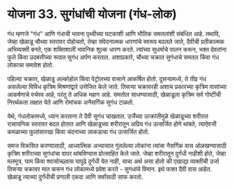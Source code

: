 # योजना 33. सुगंधांची योजना (गंध-लोक)

गंध म्हणजे "गंध" आणि गंधाची भावना पृथ्वीच्या घटकाशी आणि भौतिक समतलांशी संबंधित आहे. तथापि, जेव्हा खेळाडू चौथ्या स्तरावर पोहोचतो, तेव्हा संवेदनात्मक धारणांचे स्वरूप बदलले जाते, दैवीची प्रतीकात्मक अभिव्यक्ती बनते, एक शक्तिशाली भावनिक शुल्क धारण करते. त्यांच्या सुधर्माचे पालन करून, भक्त देवतांना फुले किंवा उदबत्तीच्या रूपात सुगंध अर्पण करतात. अशाप्रकारे, चौथ्या चक्रात सुगंधाचे समतल किंवा गंध लोकाचा समावेश होतो.

पहिल्या चक्रात, खेळाडू अल्कोहोल किंवा पेट्रोलच्या वासाने आकर्षित होतो. दुसऱ्यामध्ये, ते तीव्र गंध असलेल्या विविध कृत्रिम मिश्रणांद्वारे उत्तेजित केले जाते. तिसर्‍या चक्रावरही अशाच प्रकारच्या कृत्रिम वासांच्या आकर्षणाचे वर्चस्व आहे, परंतु ते अधिक महाग आहे. समतोल साधण्यासाठी, खेळाडूला कृत्रिम सर्व गोष्टींची निरर्थकता लक्षात येते आणि रोमांचक अनैसर्गिक सुगंध टाळतो.

येथे, गंधलोकामध्ये, ध्यान करताना ते दैवी सुगंध चाखतात. उर्जेच्या उत्क्रांतीमुळे खेळाडूच्या शरीरात रासायनिक स्तरावर बदल होतात आणि खेळाडूच्या शरीरातून अप्रिय गंध उत्सर्जित होणे थांबते, त्याऐवजी कमळाच्या फुलांसारखा किंवा चंदनाच्या लाकडाचा गंध उत्सर्जित होतो.

समज विकसित करण्यासाठी, आध्यात्मिक अभ्यासात गुंतलेल्या लोकांना त्यांचा नैसर्गिक वास ओळखण्यासाठी कृत्रिम शरीराच्या सुगंधांचा वापर थांबविण्यास प्रोत्साहित केले जाते. जेव्हा शरीरातून दुर्गंधी नाहीशी होते, जेव्हा मलमूत्र, घाम किंवा श्वासोच्छ्वास यापुढे दुर्गंधी येत नाही, याचा अर्थ असा होतो की एखाद्या व्यक्तीची उर्जा तिसऱ्या चक्रावर मात करून गंध लोकामध्ये प्रवेश करते - सुगंधांचे विमान. इथे फक्त दैवी वास आहेत. खेळाडू त्याच्या दुर्गंधीची प्रणाली एकदा आणि सर्वांसाठी साफ करतो.
